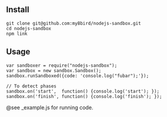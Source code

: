 Install
-------
    git clone git@github.com:my8bird/nodejs-sandbox.git 
    cd nodejs-sandbox
    npm link

Usage
-----
    var sandboxer = require("nodejs-sandbox");
    var sandbox = new sandbox.Sandbox();
    sandbox.runSandboxed({code: 'console.log("fubar");'});

    // To detect phases
    sandbox.on('start',  function() {console.log('start'); });
    sandbox.on('finish', function() {console.log('finish'); });

@see _example.js for running code.